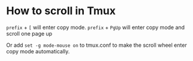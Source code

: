 # How to scroll in Tmux

`prefix` + `[` will enter copy mode.
`prefix` + `PgUp` will enter copy mode and scroll one page up

Or add `set -g mode-mouse on` to tmux.conf to make the scroll wheel enter copy mode automatically.
